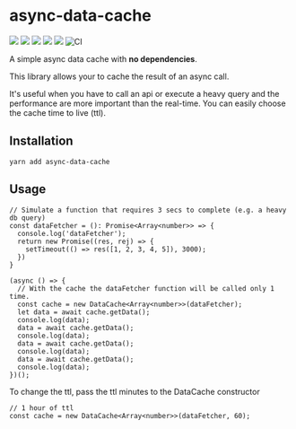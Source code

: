 # async-data-cache
<img src=https://img.shields.io/npm/l/async-data-cache> <img src=https://img.shields.io/snyk/vulnerabilities/github/emiliosp/async-data-cache> <img src=https://img.shields.io/npm/v/async-data-cache> <img src=https://img.shields.io/badge/keyword-performance-blue> <img src=https://img.shields.io/badge/keyword-cache-blue>
![CI](https://github.com/emilioSp/async-data-cache/workflows/CI/badge.svg)

A simple async data cache with __no dependencies__.

This library allows your to cache the result of an async call. 

It's useful when you have to call an api or execute a heavy query and the performance are more important than the real-time.
You can easily choose the cache time to live (ttl).

## Installation
```
yarn add async-data-cache
```

## Usage
```
// Simulate a function that requires 3 secs to complete (e.g. a heavy db query)
const dataFetcher = (): Promise<Array<number>> => {
  console.log('dataFetcher');
  return new Promise((res, rej) => {
    setTimeout(() => res([1, 2, 3, 4, 5]), 3000);
  })
}

(async () => {
  // With the cache the dataFetcher function will be called only 1 time.
  const cache = new DataCache<Array<number>>(dataFetcher);
  let data = await cache.getData();
  console.log(data);
  data = await cache.getData();
  console.log(data);
  data = await cache.getData();
  console.log(data);
  data = await cache.getData();
  console.log(data);
})();
```

To change the ttl, pass the ttl minutes to the DataCache constructor
```
// 1 hour of ttl
const cache = new DataCache<Array<number>>(dataFetcher, 60);
```
